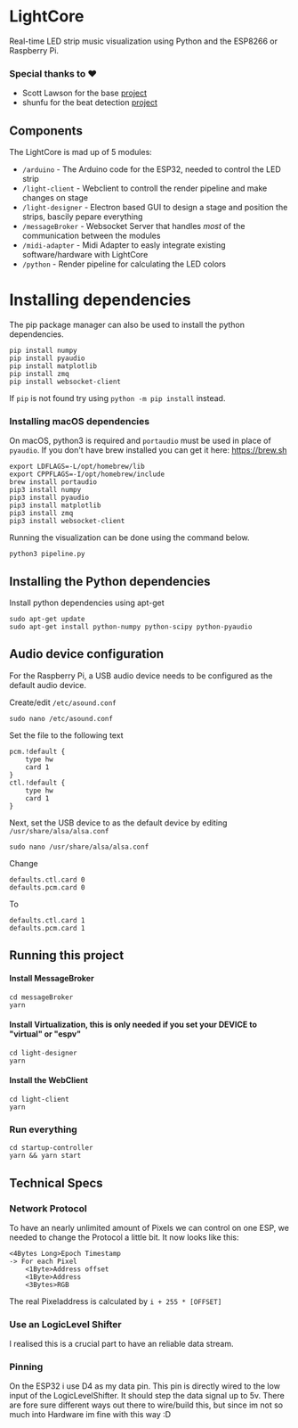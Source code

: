 # LightCore
Real-time LED strip music visualization using Python and the ESP8266 or Raspberry Pi.
### Special thanks to ❤
- Scott Lawson for the base [project](https://github.com/scottlawsonbc/audio-reactive-led-strip)
- shunfu for the beat detection [project](https://github.com/shunfu/python-beat-detector)

## Components

The LightCore is mad up of 5 modules:

- `/arduino` - The Arduino code for the ESP32, needed to control the LED strip
- `/light-client` - Webclient to controll the render pipeline and make changes on stage
- `/light-designer` - Electron based GUI to design a stage and position the strips, bascily pepare everything
- `/messageBroker` - Websocket Server that handles *most* of the communication between the modules
- `/midi-adapter` - Midi Adapter to easly integrate existing software/hardware with LightCore
- `/python` - Render pipeline for calculating the LED colors

# Installing dependencies
The pip package manager can also be used to install the python dependencies.
```
pip install numpy
pip install pyaudio
pip install matplotlib
pip install zmq
pip install websocket-client

```
If `pip` is not found try using `python -m pip install` instead.

### Installing macOS dependencies
On macOS, python3 is required and `portaudio` must be used in place of `pyaudio`.
If you don't have brew installed you can get it here: https://brew.sh

```
export LDFLAGS=-L/opt/homebrew/lib
export CPPFLAGS=-I/opt/homebrew/include
brew install portaudio
pip3 install numpy
pip3 install pyaudio
pip3 install matplotlib
pip3 install zmq
pip3 install websocket-client

```

Running the visualization can be done using the command below.

`python3 pipeline.py`

## Installing the Python dependencies
Install python dependencies using apt-get
```
sudo apt-get update
sudo apt-get install python-numpy python-scipy python-pyaudio
```

## Audio device configuration
For the Raspberry Pi, a USB audio device needs to be configured as the default audio device.

Create/edit `/etc/asound.conf`
```
sudo nano /etc/asound.conf
```
Set the file to the following text
```
pcm.!default {
    type hw
    card 1
}
ctl.!default {
    type hw
    card 1
}
```

Next, set the USB device to as the default device by editing `/usr/share/alsa/alsa.conf`
```
sudo nano /usr/share/alsa/alsa.conf
```
Change
```
defaults.ctl.card 0
defaults.pcm.card 0
```
To
```
defaults.ctl.card 1
defaults.pcm.card 1
```

## Running this project

#### Install MessageBroker 
```
cd messageBroker 
yarn 
```

#### Install Virtualization, this is only needed if you set your DEVICE to "virtual" or "espv"
```
cd light-designer
yarn 
```

#### Install the WebClient
```
cd light-client
yarn 
```

### Run everything
```
cd startup-controller
yarn && yarn start
```

## Technical Specs

### Network Protocol

To have an nearly unlimited amount of Pixels we can control on one ESP, we needed to change the Protocol a little bit. It now looks like this:

```
<4Bytes Long>Epoch Timestamp
-> For each Pixel
    <1Byte>Address offset
    <1Byte>Address
    <3Bytes>RGB
```

The real Pixeladdress is calculated by `i + 255 * [OFFSET]`

### Use an LogicLevel Shifter
I realised this is a crucial part to have an reliable data stream.

### Pinning

On the ESP32 i use D4 as my data pin. This pin is directly wired to the low input of the LogicLevelShifter. It should step the data signal up to 5v.
There are fore sure different ways out there to wire/build this, but since im not so much into Hardware im fine with this way :D
